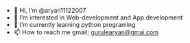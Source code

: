 - 👋 Hi, I’m @aryan11122007
- 👀 I’m interested in Web-development and App development
- 🌱 I’m currently learning python programing 
- 📫 How to reach me gmail; gurulearyan@gmai.com 

<!---
aryan11122007/aryan11122007 is a ✨ special ✨ repository because its `README.md` (this file) appears on your GitHub profile.
You can click the Preview link to take a look at your changes.
--->
